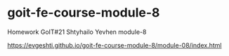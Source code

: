 # goit-fe-course-module-8
Homework GoIT#21 Shtyhailo Yevhen module-8

https://evgeshti.github.io/goit-fe-course-module-8/module-08/index.html
